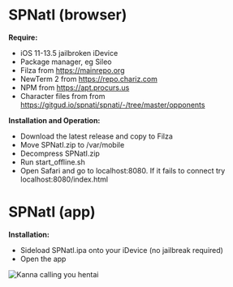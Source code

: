 # SPNatI (browser)

**Require:**
- iOS 11-13.5 jailbroken iDevice
- Package manager, eg Sileo
- Filza from https://mainrepo.org
- NewTerm 2 from https://repo.chariz.com
- NPM from https://apt.procurs.us
- Character files from from https://gitgud.io/spnati/spnati/-/tree/master/opponents

**Installation and Operation:**
- Download the latest release and copy to Filza
- Move SPNatI.zip to /var/mobile
- Decompress SPNatI.zip
- Run start_offline.sh
- Open Safari and go to localhost:8080. If it fails to connect try localhost:8080/index.html

# SPNatI (app)

**Installation:**
- Sideload SPNatI.ipa onto your iDevice (no jailbreak required)
- Open the app

![Kanna calling you hentai](https://i.ytimg.com/vi/Tcf7GO9nphw/maxresdefault.jpg)
